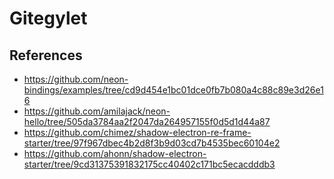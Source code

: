 # Gitegylet

## References
* https://github.com/neon-bindings/examples/tree/cd9d454e1bc01dce0fb7b080a4c88c89e3d26e16
* https://github.com/amilajack/neon-hello/tree/505da3784aa2f2047da264957155f0d5d1d44a87
* https://github.com/chimez/shadow-electron-re-frame-starter/tree/97f967dbec4b2d8f3b9d03cd7b4535bec60104e2
* https://github.com/ahonn/shadow-electron-starter/tree/9cd31375391832175cc40402c171bc5ecacdddb3
